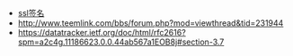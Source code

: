 
- [ssl签名](https://www.cnblogs.com/lulianqi/p/16476166.html)
- http://www.teemlink.com/bbs/forum.php?mod=viewthread&tid=231944
- https://datatracker.ietf.org/doc/html/rfc2616?spm=a2c4g.11186623.0.0.44ab567a1EOB8j#section-3.7
